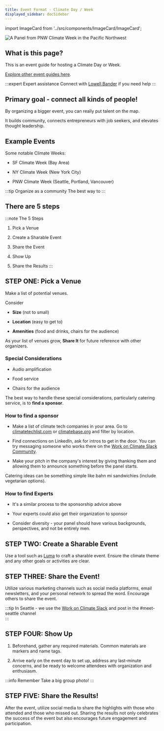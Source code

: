 ```yaml
---
title: Event Format - Climate Day / Week
displayed_sidebar: docSidebar
---
```

import ImageCard from '../src/components/ImageCard/ImageCard';

![A Panel from PNW Climate Week in the Pacific Northwest](/img/pnw-climate-week-event.png)

## What is this page?

This is an event guide for hosting a Climate Day or Week.

[Explore other event guides here](event-guide).


:::expert Expert assistance
Connect with [Lowell Bander](https://linkedin.com/in/lowellbander) if you need help
:::

## Primary goal - connect all kinds of people!

By organizing a bigger event, you can really put talent on the map.

It builds community, connects entrepreneurs with job seekers, and elevates thought leadership.

## Example Events

Some notable Climate Weeks:

- SF Climate Week (Bay Area)

- NY Climate Week (New York City)

- PNW Climate Week (Seattle, Portland, Vancouver)

:::tip Organize as a community
The best way to 
:::

## There are 5 steps

:::note The 5 Steps
1. Pick a Venue

2. Create a Sharable Event

3. Share the Event

4. Show Up

5. Share the Results
:::

## STEP ONE: Pick a Venue

Make a list of potential venues.

Consider
- **Size** (not to small)

- **Location** (easy to get to)

- **Amenities** (food and drinks, chairs for the audience)

As your list of venues grow, **Share It** for future reference with other organizers.


### Special Considerations

- Audio amplification

- Food service

- Chairs for the audience


The best way to handle these special considerations, particularly catering service, is to **find a sponsor**.

### How to find a sponsor

- Make a list of climate tech companies in your area. Go to [climatetechlist.com](https://climatetechlist.com) or [climatebase.org](https://climatebase.org) and filter by location.

- Find connections on LinkedIn, ask for intros to get in the door. You can try messaging someone who works there on the [Work on Climate Slack Community](https://workonclimate.org).

- Make your pitch in the company's interest by giving thanking them and allowing them to announce something before the panel starts.

Catering ideas can be something simple like bahn mi sandwichies (include vegetarian options).

### How to find Experts

- It's a similar process to the sponsorship advice above

- Your experts could also get their organization to sponsor

- Consider diversity - your panel should have various backgrounds, perspectives, and not be entirely men.

## STEP TWO: Create a Sharable Event
Use a tool such as [Luma](https://lu.ma) to craft a sharable event. Ensure the climate theme and any other goals or activities are clear.

## STEP THREE: Share the Event!
Utilize various marketing channels such as social media platforms, email newsletters, and your personal network to spread the word. Encourage others to share the event.

:::tip
In Seattle - we use the [Work on Climate Slack](workonclimate.org) and post in the #meet-seattle channel  
:::

## STEP FOUR: Show Up
1. Beforehand, gather any required materials. Common materials are markers and name tags.

2. Arrive early on the event day to set up, address any last-minute concerns, and be ready to welcome attendees with organization and enthusiasm.

:::info Remember
Take a big group photo!
:::

## STEP FIVE: Share the Results!
After the event, utilize social media to share the highlights with those who attended and those who missed out. Sharing the results not only celebrates the success of the event but also encourages future engagement and participation.
